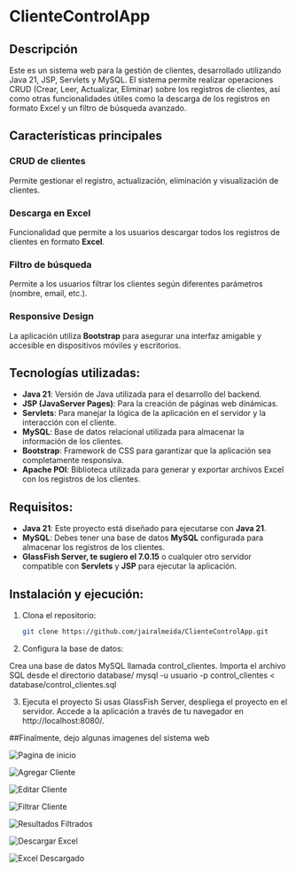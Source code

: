 # ClienteControlApp

## Descripción
Este es un sistema web para la gestión de clientes, desarrollado utilizando Java 21, JSP, Servlets y MySQL. El sistema permite realizar operaciones CRUD (Crear, Leer, Actualizar, Eliminar) sobre los registros de clientes, así como otras funcionalidades útiles como la descarga de los registros en formato Excel y un filtro de búsqueda avanzado.
## Características principales

### CRUD de clientes  
Permite gestionar el registro, actualización, eliminación y visualización de clientes.

### Descarga en Excel  
Funcionalidad que permite a los usuarios descargar todos los registros de clientes en formato **Excel**.

### Filtro de búsqueda  
Permite a los usuarios filtrar los clientes según diferentes parámetros (nombre, email, etc.).

### Responsive Design  
La aplicación utiliza **Bootstrap** para asegurar una interfaz amigable y accesible en dispositivos móviles y escritorios.

## Tecnologías utilizadas:

- **Java 21**: Versión de Java utilizada para el desarrollo del backend.
- **JSP (JavaServer Pages)**: Para la creación de páginas web dinámicas.
- **Servlets**: Para manejar la lógica de la aplicación en el servidor y la interacción con el cliente.
- **MySQL**: Base de datos relacional utilizada para almacenar la información de los clientes.
- **Bootstrap**: Framework de CSS para garantizar que la aplicación sea completamente responsiva.
- **Apache POI**: Biblioteca utilizada para generar y exportar archivos Excel con los registros de los clientes.

## Requisitos:

- **Java 21**: Este proyecto está diseñado para ejecutarse con **Java 21**.
- **MySQL**: Debes tener una base de datos **MySQL** configurada para almacenar los registros de los clientes.
- **GlassFish Server, te sugiero el 7.0.15** o cualquier otro servidor compatible con **Servlets** y **JSP** para ejecutar la aplicación.

## Instalación y ejecución:

1. Clona el repositorio:
   ```bash
   git clone https://github.com/jairalmeida/ClienteControlApp.git

2. Configura la base de datos:

Crea una base de datos MySQL llamada control_clientes.
Importa el archivo SQL desde el directorio database/
mysql -u usuario -p control_clientes < database/control_clientes.sql

3. Ejecuta el proyecto
Si usas GlassFish Server, despliega el proyecto en el servidor.
Accede a la aplicación a través de tu navegador en http://localhost:8080/.

##Finalmente, dejo algunas imagenes del sistema web

![Pagina de inicio](images/index.png)

![Agregar Cliente](images/agregarCliente.png)

![Editar Cliente](images/editarCliente.png)

![Filtrar Cliente](images/filtrarCliente.png)

![Resultados Filtrados](images/resultadosFiltrados.png)

![Descargar Excel](images/descargarExcel.png)

![Excel Descargado](images/excelDescargado.png)


